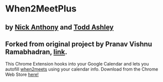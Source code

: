 When2MeetPlus
============
by [Nick Anthony](https://github.com/NickAnthony) and [Todd Ashley](https://github.com/toddkashley)
----------------------------

Forked from original project by Pranav Vishnu Ramabhadran, [link](https://github.com/pvrnav/w2m-autofill).
----------------------------

This Chrome Extension hooks into your Google Calendar and lets you autofill [when2meets](http://www.when2meet.com) using your calendar info. Download from the Chrome Web Store [here!](https://chrome.google.com/webstore/detail/when2meet-autofill/kffpgpnnenchkpbfadecngmhojiiondk)
